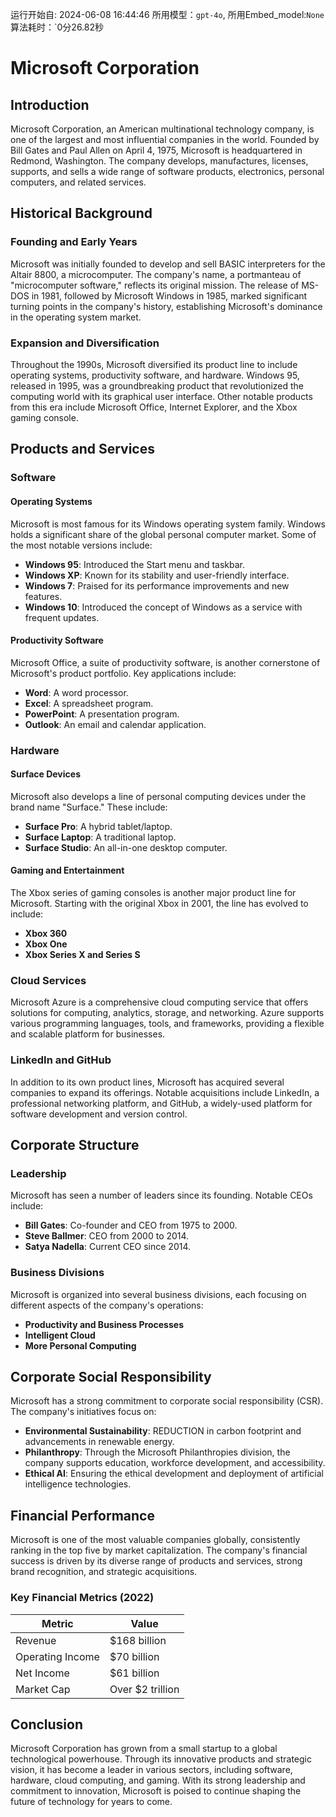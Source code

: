 运行开始自: 2024-06-08 16:44:46
所用模型：`gpt-4o`, 所用Embed_model:`None`
算法耗时：`0分26.82秒
# Microsoft Corporation

## Introduction

Microsoft Corporation, an American multinational technology company, is one of the largest and most influential companies in the world. Founded by Bill Gates and Paul Allen on April 4, 1975, Microsoft is headquartered in Redmond, Washington. The company develops, manufactures, licenses, supports, and sells a wide range of software products, electronics, personal computers, and related services.

## Historical Background

### Founding and Early Years

Microsoft was initially founded to develop and sell BASIC interpreters for the Altair 8800, a microcomputer. The company's name, a portmanteau of "microcomputer software," reflects its original mission. The release of MS-DOS in 1981, followed by Microsoft Windows in 1985, marked significant turning points in the company's history, establishing Microsoft's dominance in the operating system market.

### Expansion and Diversification

Throughout the 1990s, Microsoft diversified its product line to include operating systems, productivity software, and hardware. Windows 95, released in 1995, was a groundbreaking product that revolutionized the computing world with its graphical user interface. Other notable products from this era include Microsoft Office, Internet Explorer, and the Xbox gaming console.

## Products and Services

### Software

#### Operating Systems

Microsoft is most famous for its Windows operating system family. Windows holds a significant share of the global personal computer market. Some of the most notable versions include:

- **Windows 95**: Introduced the Start menu and taskbar.
- **Windows XP**: Known for its stability and user-friendly interface.
- **Windows 7**: Praised for its performance improvements and new features.
- **Windows 10**: Introduced the concept of Windows as a service with frequent updates.

#### Productivity Software

Microsoft Office, a suite of productivity software, is another cornerstone of Microsoft's product portfolio. Key applications include:

- **Word**: A word processor.
- **Excel**: A spreadsheet program.
- **PowerPoint**: A presentation program.
- **Outlook**: An email and calendar application.

### Hardware

#### Surface Devices

Microsoft also develops a line of personal computing devices under the brand name "Surface." These include:

- **Surface Pro**: A hybrid tablet/laptop.
- **Surface Laptop**: A traditional laptop.
- **Surface Studio**: An all-in-one desktop computer.

#### Gaming and Entertainment

The Xbox series of gaming consoles is another major product line for Microsoft. Starting with the original Xbox in 2001, the line has evolved to include:

- **Xbox 360**
- **Xbox One**
- **Xbox Series X and Series S**

### Cloud Services

Microsoft Azure is a comprehensive cloud computing service that offers solutions for computing, analytics, storage, and networking. Azure supports various programming languages, tools, and frameworks, providing a flexible and scalable platform for businesses.

### LinkedIn and GitHub

In addition to its own product lines, Microsoft has acquired several companies to expand its offerings. Notable acquisitions include LinkedIn, a professional networking platform, and GitHub, a widely-used platform for software development and version control.

## Corporate Structure

### Leadership

Microsoft has seen a number of leaders since its founding. Notable CEOs include:

- **Bill Gates**: Co-founder and CEO from 1975 to 2000.
- **Steve Ballmer**: CEO from 2000 to 2014.
- **Satya Nadella**: Current CEO since 2014.

### Business Divisions

Microsoft is organized into several business divisions, each focusing on different aspects of the company's operations:

- **Productivity and Business Processes**
- **Intelligent Cloud**
- **More Personal Computing**

## Corporate Social Responsibility

Microsoft has a strong commitment to corporate social responsibility (CSR). The company's initiatives focus on:

- **Environmental Sustainability**: REDUCTION in carbon footprint and advancements in renewable energy.
- **Philanthropy**: Through the Microsoft Philanthropies division, the company supports education, workforce development, and accessibility.
- **Ethical AI**: Ensuring the ethical development and deployment of artificial intelligence technologies.

## Financial Performance

Microsoft is one of the most valuable companies globally, consistently ranking in the top five by market capitalization. The company's financial success is driven by its diverse range of products and services, strong brand recognition, and strategic acquisitions.

### Key Financial Metrics (2022)

| Metric          | Value         |
|-----------------|---------------|
| Revenue         | $168 billion  |
| Operating Income| $70 billion   |
| Net Income      | $61 billion   |
| Market Cap      | Over $2 trillion|

## Conclusion

Microsoft Corporation has grown from a small startup to a global technological powerhouse. Through its innovative products and strategic vision, it has become a leader in various sectors, including software, hardware, cloud computing, and gaming. With its strong leadership and commitment to innovation, Microsoft is poised to continue shaping the future of technology for years to come.